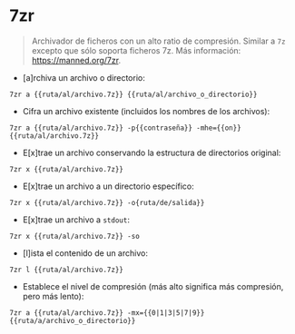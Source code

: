 # 7zr

> Archivador de ficheros con un alto ratio de compresión.
> Similar a `7z` excepto que sólo soporta ficheros 7z.
> Más información: <https://manned.org/7zr>.

- [a]rchiva un archivo o directorio:

`7zr a {{ruta/al/archivo.7z}} {{ruta/al/archivo_o_directorio}}`

- Cifra un archivo existente (incluidos los nombres de los archivos):

`7zr a {{ruta/al/archivo.7z}} -p{{contraseña}} -mhe={{on}} {{ruta/al/archivo.7z}}`

- E[x]trae un archivo conservando la estructura de directorios original:

`7zr x {{ruta/al/archivo.7z}}`

- E[x]trae un archivo a un directorio específico:

`7zr x {{ruta/al/archivo.7z}} -o{ruta/de/salida}}`

- E[x]trae un archivo a `stdout`:

`7zr x {{ruta/al/archivo.7z}} -so`

- [l]ista el contenido de un archivo:

`7zr l {{ruta/al/archivo.7z}}`

- Establece el nivel de compresión (más alto significa más compresión, pero más lento):

`7zr a {{ruta/al/archivo.7z}} -mx={{0|1|3|5|7|9}} {{ruta/a/archivo_o_directorio}}`
